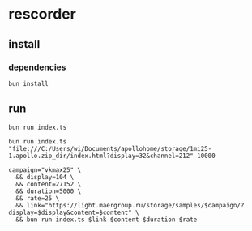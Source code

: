 # rescorder

## install

### dependencies

```shell
bun install
```

## run

```shell
bun run index.ts 
```

```shell
bun run index.ts "file:///C:/Users/wi/Documents/apollohome/storage/1mi25-1.apollo.zip_dir/index.html?display=32&channel=212" 10000
```

```shell
campaign="vkmax25" \
  && display=104 \
  && content=27152 \
  && duration=5000 \
  && rate=25 \
  && link="https://light.maergroup.ru/storage/samples/$campaign/?display=$display&content=$content" \
  && bun run index.ts $link $content $duration $rate
```
